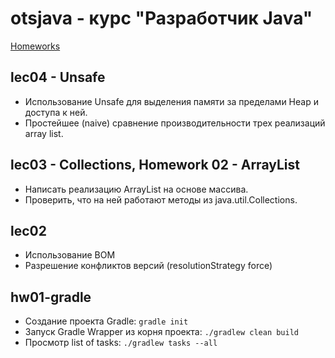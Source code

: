 # otsjava - курс "Разработчик Java"

[Homeworks](hworks.md)

## lec04 - Unsafe
- Использование Unsafe для выделения памяти за пределами Heap и доступа к ней.
- Простейшее (naive) сравнение производительности трех реализаций array list.

## lec03 - Collections, Homework 02 - ArrayList
- Написать реализацию ArrayList на основе массива.
- Проверить, что на ней работают методы из java.util.Collections.

## lec02
- Использование BOM
- Разрешение конфликтов версий (resolutionStrategy force)

## hw01-gradle
- Создание проекта Gradle: `gradle init`
- Запуск Gradle Wrapper из корня проекта: `./gradlew clean build`
- Просмотр list of tasks: `./gradlew tasks --all`

